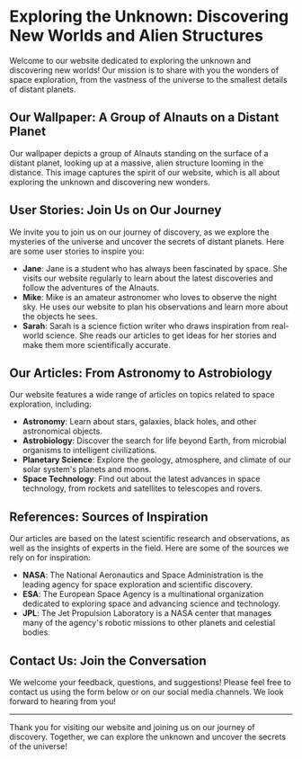 <!--
Write me content for website with wallpaper which alt text is:

"A group of AInauts standing on the surface of a distant planet, looking up at a massive, alien structure looming in the distance."

The name/title of the page should not be 1:1 copy of the alt text but rather a real content of the website which is using this wallpaper.

- Use markdown format 
- Start with the heading
- The content should look like a real website 
- Include real sections like references, contact, user stories, etc. use things relevant to the page purpose.
- Feel free to use structure like headings, bullets, numbering, blockquotes, paragraphs, horizontal lines, etc.
- You can use formatting like bold or _italic_
- You can include UTF-8 emojis
- Links should be only #hash anchors (and you can refer to the document itself)
- Do not include images
-->

<!--font:Poppins-->

# Exploring the Unknown: Discovering New Worlds and Alien Structures

Welcome to our website dedicated to exploring the unknown and discovering new worlds! Our mission is to share with you the wonders of space exploration, from the vastness of the universe to the smallest details of distant planets.

## Our Wallpaper: A Group of AInauts on a Distant Planet

Our wallpaper depicts a group of AInauts standing on the surface of a distant planet, looking up at a massive, alien structure looming in the distance. This image captures the spirit of our website, which is all about exploring the unknown and discovering new wonders.

## User Stories: Join Us on Our Journey

We invite you to join us on our journey of discovery, as we explore the mysteries of the universe and uncover the secrets of distant planets. Here are some user stories to inspire you:

- **Jane**: Jane is a student who has always been fascinated by space. She visits our website regularly to learn about the latest discoveries and follow the adventures of the AInauts.
- **Mike**: Mike is an amateur astronomer who loves to observe the night sky. He uses our website to plan his observations and learn more about the objects he sees.
- **Sarah**: Sarah is a science fiction writer who draws inspiration from real-world science. She reads our articles to get ideas for her stories and make them more scientifically accurate.

## Our Articles: From Astronomy to Astrobiology

Our website features a wide range of articles on topics related to space exploration, including:

- **Astronomy**: Learn about stars, galaxies, black holes, and other astronomical objects.
- **Astrobiology**: Discover the search for life beyond Earth, from microbial organisms to intelligent civilizations.
- **Planetary Science**: Explore the geology, atmosphere, and climate of our solar system's planets and moons.
- **Space Technology**: Find out about the latest advances in space technology, from rockets and satellites to telescopes and rovers.

## References: Sources of Inspiration

Our articles are based on the latest scientific research and observations, as well as the insights of experts in the field. Here are some of the sources we rely on for inspiration:

- **NASA**: The National Aeronautics and Space Administration is the leading agency for space exploration and scientific discovery.
- **ESA**: The European Space Agency is a multinational organization dedicated to exploring space and advancing science and technology.
- **JPL**: The Jet Propulsion Laboratory is a NASA center that manages many of the agency's robotic missions to other planets and celestial bodies.

## Contact Us: Join the Conversation

We welcome your feedback, questions, and suggestions! Please feel free to contact us using the form below or on our social media channels. We look forward to hearing from you!

---

Thank you for visiting our website and joining us on our journey of discovery. Together, we can explore the unknown and uncover the secrets of the universe!

